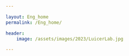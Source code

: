 ```yaml
---

layout: Eng_home
permalink: /Eng_home/

header:
    image: /assets/images/2023/LuicerLab.jpg

---
```

